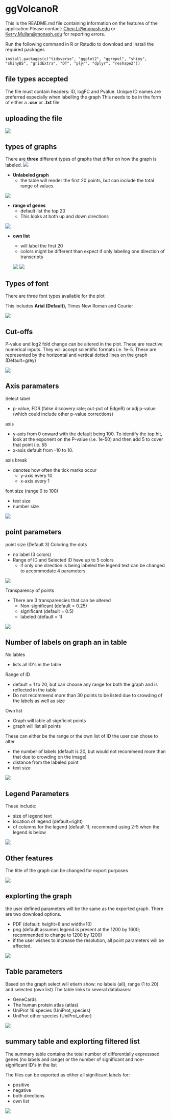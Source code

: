 # ggVolcanoR

This is the README.md file containing information on the features of the application
Please contact: Chen.Li@monash.edu or Kerry.Mullan@monash.edu for reporting errors.

Run the following command in R or Rstudio to download and install the required packages
```
install.packages(c("tidyverse", "ggplot2", "ggrepel", "shiny", "shinyBS", "gridExtra", "DT", "plyr", "dplyr", "reshape2"))
```

## file types accepted
The file must contain headers: ID, logFC and Pvalue. 
Unique ID names are preferred especially when labelling the graph
This needs to be in the form of either a **.csv** or **.txt** file

## uploading the file
![](IMAGES/1.uploading.png)

## types of graphs
There are **three** different types of graphs that differ on how the graph is labeled. 
![](MAGES/2.types.png)
* **Unlabeled graph**
  - the table will render the first 20 points, but can include the total range of values. 
  
![](IMAGES/2.Nolabs)
  
* **range of genes** 
  - default list the top 20
  - This looks at both up and down directions

![](IMAGES/2.top20.png)
  
* **own list** 
  - will label the first 20
  - colors might be different than expect if only labeling one direction of transcripts
  
  ![](IMAGES/2.Uploading.png)
  ![](IMAGES/2.Selected.png)
## Types of font
There are three font types available for the plot

This includes **Arial (Default)**, Times New Roman and Courier

![](IMAGES/3.fonts.png)

## Cut-offs
P-value and log2 fold change can be altered in the plot. These are reactive numerical inputs. They will accept scientific formats i.e. 1e-5. 
These are represented by the horizontal and vertical dotted lines on the graph (Default=grey)

![](IMAGES/3.cut-offs.png)

## Axis paramaters
Select label
- p-value, FDR (false discovery rate; out-put of EdgeR) or adj p-value (which could include other p-value corrections)

axis 
- y-axis from 0 onward with the default being 100. To identify the top hit, look at the exponent on the P-value (i.e. 1e-50) and then add 5 to cover that point i.e. 55
- x-axis default from -10 to 10. 

axis break
- denotes how often the tick marks occur 
  - y-axis every 10
  - x-axis every 1

font size (range 0 to 100) 
- text size 
- number size 

![](IMAGES/3.axis-parameters.png)

## point parameters
point size (Default 3)
Coloring the dots
- no label (3 colors)
- Range of ID and Selected ID have up to 5 colors
  - if only one direction is being labeled the legend text can be changed to accommodate 4 parameters

![](IMAGES/3.point-parameters.png)

Transparency of points
- There are 3 transparencies that can be altered
  - Non-significant (default = 0.25)
  - significant (default = 0.5)
  - labeled  (default = 1)

![](IMAGES/3.Transparency.png)

## Number of labels on graph an in table
No lables
- lists all ID's in the table 

Range of ID
- default = 1 to 20, but can choose any range for both the graph and is reflected in the table
- Do not recommend more than 30 points to be listed due to crowding of the labels as well as size

Own list
- Graph will lable all signficint points
- graph will list all points

These can either be the range or the own list of ID
the user can chose to alter
- the number of labels (default is 20, but would not recommend more than that due to crowding on the image)
- distance from the labeled point
- text size 

![](IMAGES/3.lables.png)

## Legend Parameters
These include:
- size of legend text
- location of legend (default=right)
- of columns for the legend (default 1); recommend using 2-5 when the legend is below

![](IMAGES/3.legend.png)

## Other features
The title of the graph can be changed for export purposes

![](IMAGES/3.title.png)

## explorting the graph
the user defined parameters will be the same as the exported graph. 
There are two download options. 
- PDF (default: height=8 and width=10)
- png (default assumes legend is present at the 1200 by 1600; recommended to change to 1200 by 1200)
- if the user wishes to increase the resolution, all point parameters will be affected. 

![](IMAGES/4.explorting.png)

## Table parameters
Based on the graph select will etierh show:  no labels (all), range (1 to 20) and selected (own list)
The table links to several databases:
- GeneCards 
- The human protein atlas (atlas)
- UniProt 16 species (UniProt_species)
- UniProt other species (UniProt_other)

![](IMAGES/5.Table_links.png)

## summary table and explorting filtered list

The summary table contains the total number of differentially expresssed genes (no labels and range) or the number of significant and non-significant ID's in the list

The files can be exported as either all significant labels for:
- positive
- negative
- both directions
- own list

![](IMAGES/5.summary.table.png)
